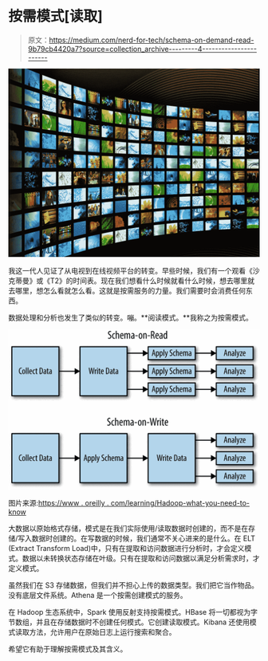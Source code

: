 # 按需模式[读取]

> 原文：<https://medium.com/nerd-for-tech/schema-on-demand-read-9b79cb4420a7?source=collection_archive---------4----------------------->

![](img/d3b8259c6d22ace08f721368feea54b7.png)

我这一代人见证了从电视到在线视频平台的转变。早些时候，我们有一个观看《沙克蒂曼》或《T2》的时间表。现在我们想看什么时候就看什么时候，想去哪里就去哪里，想怎么看就怎么看。这就是按需服务的力量。我们需要时会消费任何东西。

数据处理和分析也发生了类似的转变。嘣。**阅读模式。**我称之为按需模式。

![](img/19d2bf5f4757293a60b15a10de45f6e2.png)

图片来源:[https://www . oreilly . com/learning/Hadoop-what-you-need-to-know](https://www.oreilly.com/learning/hadoop-what-you-need-to-know)

大数据以原始格式存储，模式是在我们实际使用/读取数据时创建的，而不是在存储/写入数据时创建的。在写数据的时候，我们通常不关心进来的是什么。在 ELT (Extract Transform Load)中，只有在提取和访问数据进行分析时，才会定义模式。数据以未转换状态存储在叶级。只有在提取和访问数据以满足分析需求时，才定义模式。

虽然我们在 S3 存储数据，但我们并不担心上传的数据类型。我们把它当作物品。没有底层文件系统。Athena 是一个按需创建模式的服务。

在 Hadoop 生态系统中，Spark 使用反射支持按需模式。HBase 将一切都视为字节数组，并且在存储数据时不创建任何模式。它创建读取模式。Kibana 还使用模式读取方法，允许用户在原始日志上运行搜索和聚合。

希望它有助于理解按需模式及其含义。